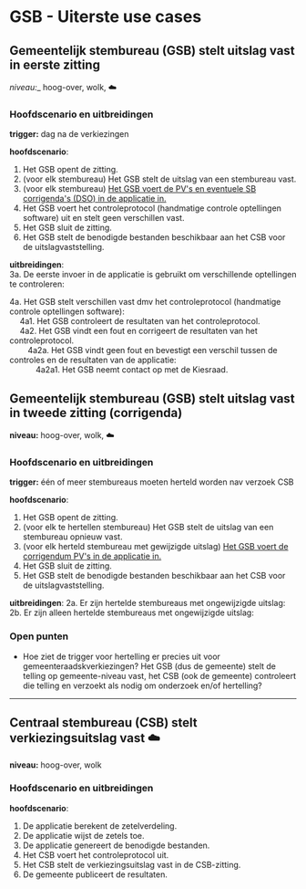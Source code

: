 # GSB - Uiterste use cases

## Gemeentelijk stembureau (GSB) stelt uitslag vast in eerste zitting

_niveau:__ hoog-over, wolk, ☁️

### Hoofdscenario en uitbreidingen

__trigger:__ dag na de verkiezingen

__hoofdscenario__:  

1. Het GSB opent de zitting.
2. (voor elk stembureau) Het GSB stelt de uitslag van een stembureau vast.
3. (voor elk stembureau) [Het GSB voert de PV's en eventuele SB corrigenda's (DSO) in de applicatie in.](./GSB-hoogover.md#het-gsb-voert-de-pvs-en-eventuele-sb-corrigendas-dso-in-de-applicatie-in)
4. Het GSB voert het controleprotocol (handmatige controle optellingen software) uit en stelt geen verschillen vast.
5. Het GSB sluit de zitting.
6. Het GSB stelt de benodigde bestanden beschikbaar aan het CSB voor de uitslagvaststelling.

__uitbreidingen__:  
3a. De eerste invoer in de applicatie is gebruikt om verschillende optellingen te controleren:  

4a. Het GSB stelt verschillen vast dmv het controleprotocol (handmatige controle optellingen software):  
&emsp; 4a1. Het GSB controleert de resultaten van het controleprotocol.  
&emsp; 4a2. Het GSB vindt een fout en corrigeert de resultaten van het controleprotocol.  
&emsp;&emsp; 4a2a. Het GSB vindt geen fout en bevestigt een verschil tussen de controles en de resultaten van de applicatie:  
&emsp;&emsp;&emsp; 4a2a1. Het GSB neemt contact op met de Kiesraad.  

## Gemeentelijk stembureau (GSB) stelt uitslag vast in tweede zitting (corrigenda)

__niveau:__ hoog-over, wolk, ☁️

### Hoofdscenario en uitbreidingen

__trigger:__ één of meer stembureaus moeten herteld worden nav verzoek CSB

__hoofdscenario__:  

1. Het GSB opent de zitting.
2. (voor elk te hertellen stembureau) Het GSB stelt de uitslag van een stembureau opnieuw vast.
3. (voor elk herteld stembureau met gewijzigde uitslag) [Het GSB voert de corrigendum PV's in de applicatie in.](./GSB-hoogover.md#het-gsb-voert-de-corrigendum-pvs-in-de-applicatie-in)
4. Het GSB sluit de zitting.
5. Het GSB stelt de benodigde bestanden beschikbaar aan het CSB voor de uitslagvaststelling.

__uitbreidingen__:
2a. Er zijn hertelde stembureaus met ongewijzigde uitslag:  
2b. Er zijn alleen hertelde stembureaus met ongewijzigde uitslag:  

### Open punten

- Hoe ziet de trigger voor hertelling er precies uit voor gemeenteraadskverkiezingen? Het GSB (dus de gemeente) stelt de telling op gemeente-niveau vast, het CSB (ook de gemeente) controleert die telling en verzoekt als nodig om onderzoek en/of hertelling?

---

## Centraal stembureau (CSB) stelt verkiezingsuitslag vast ☁️

__niveau:__ hoog-over, wolk

### Hoofdscenario en uitbreidingen

__hoofdscenario__:  

1. De applicatie berekent de zetelverdeling.  
2. De applicatie wijst de zetels toe.  
3. De applicatie genereert de benodigde bestanden.  
4. Het CSB voert het controleprotocol uit.
5. Het CSB stelt de verkiezingsuitslag vast in de CSB-zitting.
6. De gemeente publiceert de resultaten.

